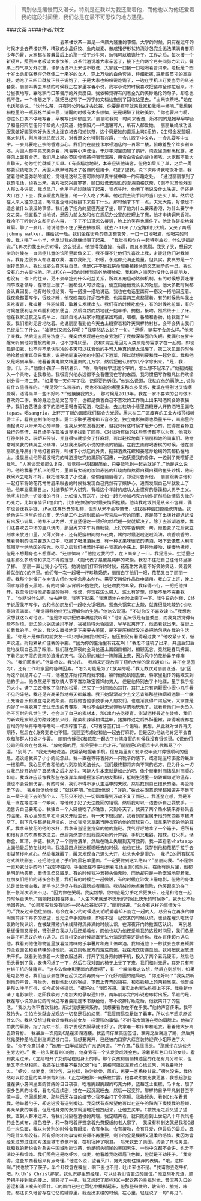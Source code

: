 > 离别总是缓慢而又漫长，特别是在我以为我还爱着他，而他也以为他还爱着我的这段时间里，我们总是在最不可思议的地方遇见。

###饮茶
####作者/刘文

						去茶楼饮茶一直是一件颇为隆重的事情。大学的时候，只有在过年的时候才会去茶楼饮茶，精致的水晶虾饺、鱼肉烧麦、做成猪仔形状的流沙包完全无法填满青春期少年的胃，大家都在等着最后上的那一份干炒牛河，勉强可以填饱肚子。工作之后，每次接一个新项目，照例由老板请大家饮茶，以茶代酒说着大家辛苦了，接下去的两个月共同努力云云。餐桌上的气氛分外沉重，许多话说不上来也不敢说，大家就一口接一口地喝着普洱茶。老板是个四十岁出头却保养得仍然像二十来岁的女人，穿上万块的白色套装，纤细挺拔,踩着四英寸的高跟鞋。她吃了三四口就放下筷子说饱了，于是大家也纷纷说吃饱了，一边在手机上订麦当劳的外送套餐。丽丽叫我去茶楼的时候我正在家里写着小说，我写小说的时候喜欢把窗帘全部拉起来，不分昼夜地写，靠吃家门口茶餐厅的外卖度日。我依稀觉得有闪着金光的美妙绝伦的句子，却总也抓不住，一个恼怒之下，就把已经写了一万字的文档给拖到了回收站里去。“出来饮茶吧。”她在电话那头说。“饮什么茶，只有阿公阿伯才去饮茶，你要是有空就来我家和我喝一杯吧。”我想到橱柜里的一瓶苏格兰威士忌，清醒的时候有太多烦恼，还是喝醉了比较美妙。“你也要出门啊，你这么日夜不停地写着，早晚写出抑郁症来。”丽丽和我同一时间来香港，所不同的是她早早学会了和任何阶层任何年龄的人打交道，她像阳光一样温暖可人，所有人都爱她。 丽丽最终成功说服我做好面膜吹好头发换上连衣裙去和她饮茶，这个局是她的直系上司C组的，C生得金发蓝眼，高大魁梧，刚从澳洲总部过来，对香港文化特别有兴趣，一会儿取了中文名，一会儿要写中文字，一会儿要吃正宗的香港点心。我们约在丽兹卡尔顿酒店的一百零二楼，俯瞰着整个维多利亚港，周围人都中英文夹杂着，掩着嘴小声说话。干炒牛河里面加了鹅肝，烧麦里面有黑松露，猪仔包上面有金箔。我们用上好的英国骨瓷茶杯喝普洱茶，用雪白雪白的餐巾擦嘴。大家都不敢大声聊天，匆匆忙忙就喊了买单。C有点尴尬地说，本来应该他请客，但他如果买了单，之后一周都要没钱吃饭了。周围人默默地掏出了各自的信用卡，C望了望我，说下次再请我吃饭补偿。我望着他欲盖弥彰的尴尬，觉得是这顿乏善可陈的昂贵午餐中唯一的有趣之处。 C通过丽丽拿到了我的电话，约我出来。我对社交兴趣寥寥，顺口就说去附近的澎湖酒楼饮茶，C倒不似其他外国人那么多讲究，我点凤爪，他用手抓过就啃了起来，我点牛肚，他嚼了嚼说没什么味道，但还是大口吞了下去，我点椒盐九肚鱼，他一个人吃了大半。他趁我去洗手间的当口去买了单，然后站在人来人往的过道，略带羞涩地问我接下来要干什么。那时候才下午一点，天光大亮，好像也不适合做什么浪漫的事情。我们去了拐角的星巴克坐了坐，聊了他为什么要来香港，为什么要学中文之类。他直截了当地说，是因为前女友和他在悉尼办公室的经理上了床，他才申请调来香港。我冷不丁听到这么私密的内容，一下子不知道怎么接话，脸上的笑容也僵住了。他故作轻松地耸耸肩。聊了一会儿，他说他憋不住了要去抽根烟，就去7-11买了万宝路和打火机，又买了两瓶johnny walker，递给我一瓶。我们坐在街角的商店橱窗旁，一口一口地喝酒，他喝完的时候，我才喝了一小半，他拿过我的就继续喝了起来。 “我觉得和你在一起特别放松，什么话都能说。”C再次约我出来的时候，这么说道。他觉得我直接，有趣，而且不挑剔。我笑了笑，想起大学的时候在一自闭症儿童的诊所里面做义工，我不得不让他们先喜欢上我，才能让他们对我倾诉。我身边很多人都说喜欢我，喜欢我阳光，积极，永远都充满正能量。但其实，我真的是一个很拧巴的人，我也没那么喜欢我自己。但是C并不是我拼命想要被接纳的文艺圈子的一员。我也没有心力去取悦他。所以和C在一起的时候我意外地很放松。我和他之间因为没什么共同朋友，也没有工作上的往来，更不会牵扯到什么利益关系，所以不用启动防御机制。有的时候想要吐槽同事或者领导，在微信上搜了一圈都没人可以说话，便立刻给他发长长的短信，他大多数时候都会认真回复。他有时候打给我，有一搭没一搭地说话，我也在电话里面有一搭没一搭地回应着。我夜晚都要写作，很晚才睡，他夜晚喜欢打炉石传说，也常常两三点都醒着。有的时候他叫我出来吃夜宵，我披着一件羽绒服，散着头发就出去。我们有的时候吃鱼生，有的时候吃拉面，有的时候在便利店买鸡腿和猪扒便当，然后自然而然地就开始牵手，拥抱，接吻，然后终于上了床。他在我家过夜之后的早上，自顾自地从我家冰箱里拿出鸡蛋，培根，番茄和香肠，给我做了早饭。我们相对无言地吃着。他说丽丽看到他今天去上班穿着和昨天同样的衬衫，会不会猜出我们已经发生了什么。“被猜到又怎么样呢？”我突然这么说了一句。“是啊，确实不会怎么样。”他亲了亲我，然后走去厨房洗盘子。我突然发现睡在他身旁治好了我根深蒂固的失眠。我偶尔在梦中醒来听到他如雷般的鼾声，也不觉得厌恶。 我和C完全是因为人类原始的需求才在一起的。即使孤僻如我，也不得不承认阴冷的冬天可以枕着他的手臂入睡真的是太温暖了。第二次见面的时候他拎着卤猪耳朵来我家，说是他同事送他的中国式下酒菜，所以就想到要和我一起分享。我和他又是喝到半醉。他看着我电脑文档里面的几万字，然后把他认识的几个字念出来。“是，我，你，们，乐。”他像小孩子一样挠着头，“啊，明明我学过这个字的，怎么想不起来了。”他把我拉入一个亲吻，让我教他。我很高兴他永远都不会看懂我在写的东西。我习惯把写作和凡世的欢愉划分得一清二楚。“如果有一天你写了我，记得要告诉我。”他这么说道。我枕在他的肩膀上,说你有什么值得写的。“我是没什么可写的，我也不知道你哪里来那么多灵感，我现在特别讨厌情啊爱啊，活得简单一些不好吗？”他摸摸我的头。 那时候是2013年，我在一家不喜欢的公司做不喜欢的工作，我的身边全是文艺青年，也都是做着自己不喜欢的工作晚上出来喝酒聚会的夜猫子。我们去艺穗会楼下的酒吧里喝白葡萄酒，吃芝士，去兰桂坊小巷里西班牙人开的酒吧里面吃tapas，喝sangria，上环开了新的画廊我们都会去光顾，周末在工厂区废弃的工业大楼顶楼听爵士乐，看独立制作的电影。爵士乐歌手通常都五音不全，独立电影拍得也质量平平，画廊里的画据说可以带来内心的平静，但我从来都没看出来，但我只有这时候才是开心的，觉得做着特立独行的事情，并且终于在孤独世界里找到了同类。C对我所有做的这些事情都不以为然，他喜欢打德州扑克，玩炉石传说，并且很快就学会了打麻将，可以轻松地赢下丽丽和她的同事们。他常常嘲笑我的精英主义精神，以及我出版的小说的惨淡的销量。在我去画廊喝香槟的时候，他在丽丽家里呼朋引伴地打着麻将，叫楼下小炒店的外卖，把辣酒煮花螺和姜葱炒蛤蜊的壳都扔在地上。凌晨三点他带着没喝完的啤酒没吃完的濑尿虾回来，一边抚摸我的身体，一边剥了壳喂虾给我吃。“人家谈恋爱那么复杂，我觉得一切都很简单，只要能吃到一起去就好了。”他是这么说的。他给我看手机上的照片，里面有大碗的浓油赤酱的红烧肉和熬得白稠白稠的鱼头砂锅，他问我周六去吃好不好。我把他写进了小说里，偷偷给丽丽看了，却没有告诉他。 丽丽跟我讲他和一起打麻将的花花常常眉来眼去的时候我发现自己竟然有了嫉妒心，进而发现自己早就爱上了他。他事业蒸蒸日上，对细节却不大讲究，有着这个年龄的成功人士惯有的暴躁和大男子主义。他坚决拒绝一切浪漫的行径，比如情人节送花，比如一起去参加巧克力制作班然后做情侣头像的巧克力，比如穿情侣T恤出门，比如在旅游的时候买情侣挂锁。他请我吃饭倒是从来不含糊，偶尔也会送我手链、iPad这样昂贵的礼物，但却从来不会写情书，也找各种借口拒绝说情话。我给他讲生活里的烦心事，无论是工作上遇到面前一套背后一套的同事，还是签了出版社却迟迟没有出版小说集，他都不以为然，并且坚信吃一顿好的然后睡一觉就解决了。除了去澎湖酒楼，我们还喜欢去中环的盛八烧肉，那里周末中午有自助餐，上好的牛舌稍微一烤，颜色变了之后就立刻拿来放进口里，又薄又弹牙，还有肥瘦相间的五花肉，烤的时候滋啦滋啦流油，喷香喷香的，蘸着特制的泡菜酱放入口中，吃腻了喝清酒解渴，有一种水果味很浓的清酒，喝下去像意大利南部图斯卡纳地区的阳光。吃完之后我们捧着肚子躺在我家的小床上，轻轻地接吻，缓慢地抚摸，但是不想翻身也不想挪动。“还烦恼吗？”他拉过我的手，在上面亲了一口。我摇摇头。生活里已经有那么多烦恼和求之不得的理想，C则代表了最傻最纯粹的欢愉。我忍不住把自己往他怀里挪了挪。 丽丽一直让我小心花花，她说他们打麻将的时候，花花常常说着不好笑的笑话，笑着笑着就倒在C的怀里。他们有一次一起喝一杯珍珠奶茶，丽丽白了他们一眼，花花又白了丽丽一眼。我那个时候正在申请去纽约大学念剧本创作。需要交两份作品做申请用。我白天上班，晚上回家写得昏天黑地。有的时候C从背后环抱住我，轻轻吻我的耳朵，我痒得不行，一把把他推开。我至今记得他那委屈的眼神，他说，你现在这么强大，这么有梦想，你是不是不需要我了。“你瞎说什么呢，快去睡觉，我等下就来。”我潦草地在他脸上亲了一下。我生日的时候，C终于说服我不写作，去和他的朋友们一起吃火锅喝酒。鸳鸯火锅实在太辣，就连很能吃辣的C也吃得泪流满面。“我觉得我始终无法理解你的生活。”他这么说道。“不过你又不喜欢读书。”我想也没想就这么对他说。“但是你可以把故事讲给我听啊？”他听起来很是有些委屈，而我竟然觉得有些不耐烦。街边的火锅店通风不好，我被热得头昏脑涨，早早就离开了。他追着我出来，在街上拉着我的手。他说，我这么直接地定下来要去美国，是不是压根就没准备把他包括在我的生活里。“你是不是像我的前女友一样只想利用我对你好，但压根没有看得起过我？”他咬紧牙关，低声说道。拇指紧紧扣住我的手腕。“因为你的生活里有花花啊！”我忍不住吼了出来，并且后知后觉地发现自己流了眼泪。我们就在深夜的金马伦道上面四目相对，相顾无言。竟然是春风拂面、下着沾衣不湿的微雨的浪漫的天气。我心里的难过一阵阵涌上来，因为风中的花粉鼻子痒痒的。“我们回家吧。”他最终说。我说好。 我后来还是放弃了纽约大学的录取通知书。并不全是因为C，还有工作和家里的各种因素。“怎么可能是为了C放弃的呢。”我无数次对丽丽说道。但C因为这个很是开心了一阵，他甚至开始打算向我求婚。彼时他奶奶刚去世，将家里祖传的钻戒交到他的手上。他依然是不喜欢情人节不喜欢珠宝首饰的男人，但是他特别去了卡地亚，量了我手指的大小，请了工匠修改了指环的松紧，还买了一对同款的耳钉。耳钉上只有两颗很小很小几乎看不见的碎钻，我还是兴高采烈地每天都戴着。我开始渐渐减少去文艺青年那些抽烟喝酒聊一个晚上先锋音乐和独立电影的聚会。而我的吉他手鼓手诗人朋友们，也逐渐变得严肃起来，大家像是约好了一样脱离了无忧无虑的青春期，再也不会肆无忌惮地尽情地玩乐了。我看着他们一头坠入俗不可耐的凡世生活，也合上了自己的素材本，和C出门去吃夜宵。澎湖酒楼最近在装修，我们的新欢是家附近的酸辣猪扒米线，酸菜和辣椒相得益彰，猪排炸过之后外酥里嫩，辣得喉咙都在冒烟的时候再呼噜呼噜喝一杯冻柠蜜下去，C叼着牙签打出一个饱嗝。我想，从此就对世界再无期待，然后在C身旁变老也不错。我甚至考虑过和他一起去打麻将，但是因为他说他肯定不会喜欢和那群人相处才作罢。 丽丽告诉我C和花花一起去了台湾度假的时候我没有很惊讶。C说他们公司的年会在台北开。“放他妈的屁，年会要十二月才开。”丽丽把C的祖宗十八代都骂了个遍。"别骂了。"我无力地说道。我紧紧地握着手机，信息箱里有C发来说年会开得很顺利的信息，还说给我买了小小的纪念品。我一直在等待着另外一只靴子的落下，或者是压垮骆驼的最后一根稻草。我心里明白和他的片刻欢愉无法长久，我们最终都将奔向不同的远方。但为什么一切在我已经开始动了真感情之后才发生。可能人生本来就是如此的吧，像个顽童时而搞乱时而顺心如意。我或许应该像我那些在废弃车库唱摇滚乐的朋友那样，抵制生活里一切转瞬即逝的温存，便也不会受到伤害。有的时候，我们不得不承认生活中的失败，然后找到自己擅长的路，再坚持走下去。 我发短信给他说：“就这样吧。”他回短信说：“好的。”彼此在潜意识里都知道并不是可以一辈子走下去的那个人，花花只不过让一切都难看到万劫不复了而已。。我甚至在想，我是不是一直在等这样一个瞬间，等他终于犯了无法挽回的错误，然后我可以一边告诉自己要放手，一边告诉自己要死心。我独自一个人随便吃了点晚饭，又到冬天了，我买了两个热水袋来弥补失去的温暖。我心里的孤单和冷漠又开始生长。有一天下班回家，我看到家里属于他的东西基本被清空了。剩下几件都是我用惯的，比如我常常拿来当睡衣穿的他的篮球背心，我拿来听歌的他的耳机，我拿来放花的他的水杯，我拿来当浴室拖穿的他的拖鞋。我气呼呼地拿了一个箱子，把所有和他有关的东西都放进去。然后突然意识到我要买新的计算器，手机充电器，抱枕，打火机，储物盒，耳环，手链。我列了一个购物清单，然后在晚上失眠到无可救药。我一直看着whatsapp上面他最后的在线时间。我凌晨四点迷迷糊糊睡去的时候，他也在线。我梦到他和花花手拉手去澎湖茶楼吃点心。然后我就醒了，醒来发现自己满头大汗，枕头也全是湿的。 我把C的所有联系方式统统删去，还把他拉进了手机的黑名单里面。“一定要做到这么绝吗？”丽丽问我。“不是你一直劝我分手的吗?”我忍不住问，手里还在不停地删着电话里面C的照片。在所有照片里，他都是明朗地笑着，表情温柔又餍足。有的时候我冲着镜头做鬼脸，而他却只是一脸宠溺地望着我。在朋友们给拍的诸多合影里，我们有的时候在一起做饭，有的时候在沙发上看电影，但他的身体总是微微倾向我，而手也总是搭在我的肩膀或者腰间。我机械般地点着删除，他笑起来的样子一张一张渐次消失不见。“因为你在哭啊。我突然想，你到底是分手之后更快乐，还是和他在一起的时候更快乐。”丽丽把我搂在怀里。“人生本来就是不快乐的时候比快乐的时候多”。我头也不抬地回答她。“如果那天我没有叫你一起去饮茶就好了。”丽丽说道。“总会有这样的事情发生的。”我反过来抱住丽丽。总会在年少的时候遇到明明爱着却不能在一起的人，总会有在再多的神明面前许下再多的愿望，也无法牵手的姻缘，即使不是一起饮茶的时候认识，也会在埋头吃煲仔饭的时候认识，在被酸辣猪扒米线辣得流鼻涕的时候认识，在深夜开门的拉面店认识。 离别总是缓慢而又漫长，特别是在我以为我还爱着他，而他也以为他还爱着我的这段时间里，我们总是在最不可思议的地方遇见。四目相交的时候简直无法分清是现实还是虚构。我在百佳超市遇见他，我看到他往购物篮里放着烧烤味的乐事薯片和嘉士伯啤酒，我知道他下一秒就会去拿嘉顿牌的全麦面包和麦精味的维他奶。我立刻朝反方向落荒而逃。我在洗衣店遇见他，我刚把衣服放进烘干机，就看到他拿着一大筐衣服过来，打开了我身旁的烘干机，投入了两个五元硬币。然后他抬头看到了我，表情闪烁了一下，然后在我对面的椅子上坐了下来。我们相对无言，耳旁只有两台烘干机的隆隆声。“这多么像电影里面的场景啊”，有一个瞬间我这么想，然后立刻想到，如果是电影的话，我们应该会在跌宕起伏之后再拥有一个花好月圆的结局吧。“你还好吗？”我突然听到他的声音，再抬头，看到他起伏的喉结，下巴上青青的胡茬，和右脸颊上的两颗黑痣。他曾经是那么唾手可得，如今却分外遥远。“挺好的。”我回答道。事实上也无法称得上不好。我重新申请了电影学院，这回我收到了南加大的录取通知书，两年前写完的小说也即将出版，吊诡的是，我在写小说的后记的时候还写着要把这本书献给他，等小说排好版之后，他就离开了的生活。“我以为你不喜欢我的。所以我想要背叛你。我想要看你在不在乎我。”他的声音传来，我不敢抬头，生怕抬头就会发现这一切都是我的幻觉，“我显而易见是做了蠢事，所以也不想求原谅什么的。我从没想过我会做像我的前女友一样混账的事情。”不时有水滴落在我的肩膀上。他拍了拍我的肩膀，指了指烘干机，我才发现衣服早就干好了。我拿着一堆床单和毛衣，看着他大步离去的背影。 我最后一次见到C是在澎湖酒楼。我去湾仔拿美国签证，拿完之后就迷了路，然后竟然鬼使神差地走到澎湖酒楼门口。我想要离开，已经被门口穿大红套装的迎宾小姐带进了大堂。“介不介意拼桌？”她用一口半咸淡的广东话问道。“不介意。”我摇摇头。“那就坐在这位先生旁边吧。” 我一抬头就看到C的脸，他身旁有一个头发烫成浅金色，涂着艳红色口红的女孩。看到我走过来，C立刻甩开了女孩粘在他身上的手。那个女孩和丽丽描述里的花花有几分相似，但是又不全然相同。我还在犹豫要不要对C说”Hi”,茶楼阿姐就拿着点心纸过来，问我要吃什么。“虾饺，烧麦皇，流沙包，马拉糕，豉汁排骨，凤爪，再要一客杨枝甘露。”很久没来，我依然可以将这里的菜单倒背如流。C正在喝他那一碗杨枝甘露，他喜欢甜食比我更甚，我想起那些住在狭小房间里面的贫瘠的日日夜夜，吃着齁甜齁甜的巧克力棒，蓝莓芝士蛋糕，马卡龙，加了很多色素的冰棒，看电视连续剧，搂在一起沉沉睡去，然后一起变胖。那样的日子平凡到甚至不值一提，但回想起来，那些历历在目的细节让我不由打了个寒颤。我抬起头，看到C也在看着我，他举着勺子，却迟迟没有送到嘴边。我突然有点希望他可以在正午的阳光下摸摸我的脸颊，再亲亲我的嘴唇。但是他身旁的女孩霸道地把他拽起来，让他去买单。C被拽走之后又望了望我，直到人群冲过来，将我们分隔在酒楼的两端。我定睛再看，就只能看到上世纪八十年代风格的金色桌布，红色柱子，和一群叼着牙签拿着免费报纸的老人家了。 我没有料到这就是我和C最后一次见面，我以为分别的时候会有眼泪，会有争执，会有接吻，会有性爱，但最后的最后，真的是什么都没有。所有好的坏的事情都变得不再重要，剩下的全是模糊又温柔的感情。我因为曾经爱过的过往而对这座城市依依不舍，在机场掉了眼泪。 后来我去了美国，约会了其他男生。我和我的新约会对象去中国城附近饮茶，他是彻头彻尾的美国男生，一句中文都不会讲，也分不清饺子和馄饨。我们照例还是吃虾饺，烧麦，他看着我吃得眉飞色舞，但就是不动筷子。“我觉得，这些东西看起来有点奇怪。”他这么说，望着凤爪，努力克制住嫌弃的表情。“哦，这样啊。”我也放下了筷子，半个虾饺含在嘴里，咽下去也不是，吐出来也不是。“我请你去吃牛扒吧，Ruth's Christ那家，我认识那里的经理，可以给我们留窗边的座位。”他立刻补充道，顺势把手搂到我的腰上，轻轻捏了一把。我又想起了那些和C一起饮茶的幸福时光，普洱茶入口的苦涩和涌上喉头的回甘。C的面目已经在回忆中模糊起来，但那些细微的，敏锐的，触觉，味觉，都还长久地留存在记忆的罅隙里。我走出茶楼的时候，在心里，轻轻说了一句“再见”。			  		